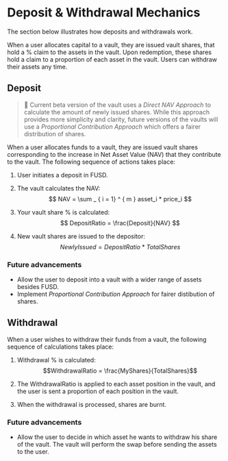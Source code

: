 # Deposit & Withdrawal Mechanics

The section below illustrates how deposits and withdrawals work.

When a user allocates capital to a vault, they are issued vault shares, that hold a % claim to the assets in the vault. Upon redemption, these shares hold a claim to a proportion of each asset in the vault. Users can withdraw their assets any time.

## Deposit

> 📌 Current beta version of the vault uses a *Direct NAV Approach* to calculate the amount of newly issued shares. While this approach provides more simplicity and clarity, future versions of the vaults will use a *Proportional Contribution Approach* which offers a fairer distribution of shares.

When a user allocates funds to a vault, they are issued vault shares corresponding to the increase in Net Asset Value (NAV) that they contribute to the vault. The following sequence of actions takes place:

1. User initiates a deposit in FUSD.

2. The vault calculates the NAV:
$$
NAV = \sum _ { i = 1} ^ { m } asset_i * price_i
$$

3. Your vault share % is calculated:
$$
DepositRatio = \frac{Deposit}{NAV}
$$

4. New vault shares are issued to the depositor:
$$
NewlyIssued = DepositRatio * TotalShares
$$

### Future advancements

* Allow the user to deposit into a vault with a wider range of assets besides FUSD.
* Implement *Proportional Contribution Approach* for fairer distibution of shares.

<!-- Proportional Contribution Approach -->

<!-- 1. User initiates a deposit. This is expressed in FUSD.

2. The vault calculates the NAV:
$$
NAV = \sum _ { i = 1} ^ { m } asset_i * price_i
$$

3. Your vault share % is calculated:
$$
Share = \frac{Deposit}{(Deposit+NAV)}
$$

4. New vault shares are issued to the depositor s.t.:

$$
Share = \frac{NewlyIssued}{(NewlyIssued + TotalShares)}
$$

so that the amount of newly issued shares:

$$
NewlyIssued = Share * \frac{TotalShares}{(1-Share)}
$$ -->

## Withdrawal

When a user wishes to withdraw their funds from a vault, the following sequence of calculations takes place:

1. Withdrawal % is calculated:
$$WithdrawalRatio = \frac{MyShares}{TotalShares}$$

2. The WithdrawalRatio is applied to each asset position in the vault, and the user is sent a proportion of each position in the vault.

3. When the withdrawal is processed, shares are burnt.

### Future advancements

* Allow the user to decide in which asset he wants to withdraw his share of the vault. The vault will perform the swap before sending the assets to the user.
